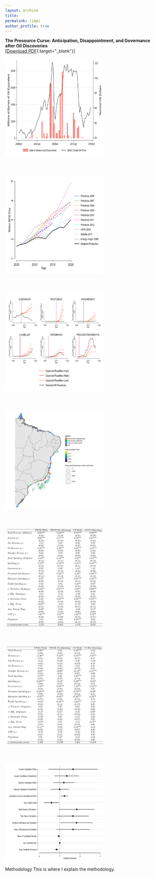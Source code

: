 ```yaml
---
layout: archive
title: 
permalink: /jmp/
author_profile: true
---
```


**The Presource Curse: Anticipation, Disappointment, and Governance after Oil Discoveries**<br>
[[Download PDF](/files/Katovich_PresourceCurse.pdf){:target="_blank"}] <br>

<img align="center" width="320" height="320" src="files/Graph_Discoveries_and_Prices.png">
 
 <br/> <br/>

<img align="center" width="320" height="320" src="files/Production_Forecasts.png">
 
 <br/> <br/>
 
 <img align="center" width="320" height="320" src="files/Revenue_Forecasts_Municipalities4.png">
 
 <br/> <br/>
 
 <img align="center" width="320" height="320" src="files/SampleMap_withDiscoveries.png">
 
 <br/> <br/>
 
 <img align="center" width="320" height="320" src="files/TWFE_CS_Table_Satisfied.PNG">
 
 <br/> <br/>
 
 <img align="center" width="320" height="320" src="files/TWFE_CS_Table_Disappointed.PNG">
 
 <br/> <br/>
 
 <img align="center" width="320" height="320" src="files/Election_Competition_Wells.png">
 
 <br/>
 
 Methodology
 This is where I explain the methodology.
